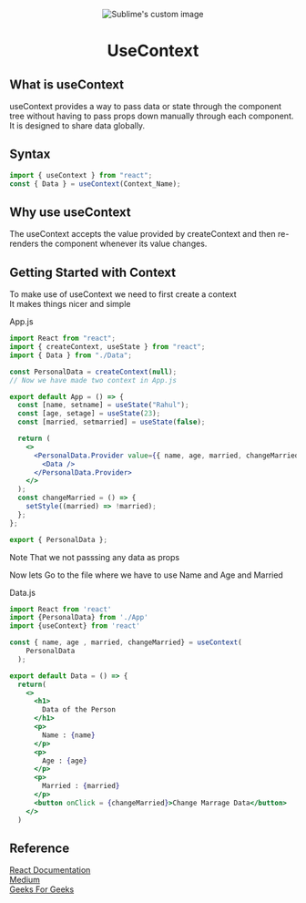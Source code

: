 <p align="center">
  <img src="https://daveceddia.com/images/useContext-hook.png" alt="Sublime's custom image"/>
</p>

<h1 align = "center">
UseContext
</h1>

## What is useContext

useContext provides a way to pass data or state through the component tree without having to pass props down manually through each component. It is designed to share data globally.

## Syntax

```jsx
import { useContext } from "react";
const { Data } = useContext(Context_Name);
```

## Why use useContext

The useContext accepts the value provided by createContext and then re-renders the component whenever its value changes.

## Getting Started with Context

To make use of useContext we need to first create a context<br>
It makes things nicer and simple

App.js

```jsx
import React from "react";
import { createContext, useState } from "react";
import { Data } from "./Data";

const PersonalData = createContext(null);
// Now we have made two context in App.js

export default App = () => {
  const [name, setname] = useState("Rahul");
  const [age, setage] = useState(23);
  const [married, setmarried] = useState(false);

  return (
    <>
      <PersonalData.Provider value={{ name, age, married, changeMarried }}>
        <Data />
      </PersonalData.Provider>
    </>
  );
  const changeMarried = () => {
    setStyle((married) => !married);
  };
};

export { PersonalData };
```

Note That we not passsing any data as props

Now lets Go to the file where we have to use Name and Age and Married

Data.js

```jsx
import React from 'react'
import {PersonalData} from './App'
import {useContext} from 'react'

const { name, age , married, changeMarried} = useContext(
    PersonalData
  );

export default Data = () => {
  return(
    <>
      <h1>
        Data of the Person
      </h1>
      <p>
        Name : {name}
      </p>
      <p>
        Age : {age}
      </p>
      <p>
        Married : {married}
      </p>
      <button onClick = {changeMarried}>Change Marrage Data</button>
    </>
  )

```

## Reference

[React Documentation](https://reactjs.org/docs/hooks-reference.html#usecontext)
<br>
[Medium](https://medium.com/technofunnel/usecontext-in-react-hooks-aa9a60b8a461)
<br>
[Geeks For Geeks](https://www.geeksforgeeks.org/reactjs-usecontext-hook/)
